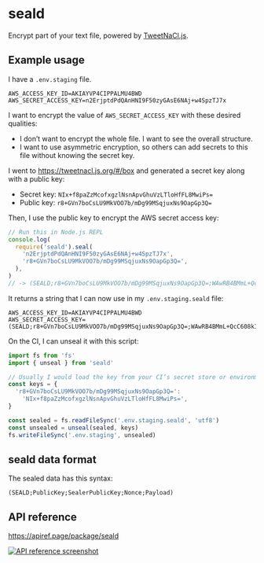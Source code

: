 # seald

Encrypt part of your text file, powered by [TweetNaCl.js](https://tweetnacl.js.org/).

## Example usage

I have a `.env.staging` file.

```
AWS_ACCESS_KEY_ID=AKIAYVP4CIPPALMU4BWD
AWS_SECRET_ACCESS_KEY=n2ErjptdPdQAnHNI9F50zyGAsE6NAj+w4SpzTJ7x
```

I want to encrypt the value of `AWS_SECRET_ACCESS_KEY` with these desired qualities:

- I don’t want to encrypt the whole file. I want to see the overall structure.
- I want to use asymmetric encryption, so others can add secrets to this file without knowing the secret key.

I went to <https://tweetnacl.js.org/#/box> and generated a secret key along with a public key:

- Secret key: `NIx+f8paZzMcofxgzlNsnApvGhuVzLTloHfFL8MwiPs=`
- Public key: `r8+GVn7boCsLU9MkVOO7b/mDg99MSqjuxNs9OapGp3Q=`

Then, I use the public key to encrypt the AWS secret access key:

```js
// Run this in Node.js REPL
console.log(
  require('seald').seal(
    'n2ErjptdPdQAnHNI9F50zyGAsE6NAj+w4SpzTJ7x',
    'r8+GVn7boCsLU9MkVOO7b/mDg99MSqjuxNs9OapGp3Q=',
  ),
)
// -> (SEALD;r8+GVn7boCsLU9MkVOO7b/mDg99MSqjuxNs9OapGp3Q=;WAwRB4BMmL+QcC608kIq8iLBR59hh+RDtS4N3SdEH0k=;8I1leOJ+jE3KKoRroq1CQkFEil4zL6PG;70jNalbCAmvDhIYJAZl2LgJdtCrJZJmKf0kIwRUqYw8gBS7A3J9CNqL7EfbvHlpEVWww6T8CLZY=)
```

It returns a string that I can now use in my `.env.staging.seald` file:

```
AWS_ACCESS_KEY_ID=AKIAYVP4CIPPALMU4BWD
AWS_SECRET_ACCESS_KEY=(SEALD;r8+GVn7boCsLU9MkVOO7b/mDg99MSqjuxNs9OapGp3Q=;WAwRB4BMmL+QcC608kIq8iLBR59hh+RDtS4N3SdEH0k=;8I1leOJ+jE3KKoRroq1CQkFEil4zL6PG;70jNalbCAmvDhIYJAZl2LgJdtCrJZJmKf0kIwRUqYw8gBS7A3J9CNqL7EfbvHlpEVWww6T8CLZY=)
```

On the CI, I can unseal it with this script:

```js
import fs from 'fs'
import { unseal } from 'seald'

// Usually I would load the key from your CI’s secret store or environment variable.
const keys = {
  'r8+GVn7boCsLU9MkVOO7b/mDg99MSqjuxNs9OapGp3Q=':
    'NIx+f8paZzMcofxgzlNsnApvGhuVzLTloHfFL8MwiPs=',
}

const sealed = fs.readFileSync('.env.staging.seald', 'utf8')
const unsealed = unseal(sealed, keys)
fs.writeFileSync('.env.staging', unsealed)
```

## seald data format

The sealed data has this syntax:

```
(SEALD;PublicKey;SealerPublicKey;Nonce;Payload)
```

## API reference

<https://apiref.page/package/seald>

[![API reference screenshot](https://ss.dt.in.th/api/screenshots/apiref-seald.png)](https://apiref.page/package/seald)

